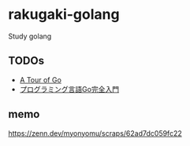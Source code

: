 # rakugaki-golang
Study golang

## TODOs
- [A Tour of Go](https://go-tour-jp.appspot.com/list)
- [プログラミング言語Go完全入門](https://tenn.in/go)

## memo
https://zenn.dev/myonyomu/scraps/62ad7dc059fc22
